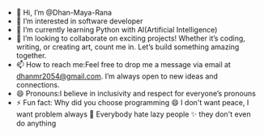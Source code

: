 - 👋 Hi, I’m @Dhan-Maya-Rana
- 👀 I’m interested in software developer
- 🌱 I’m currently learning Python with AI(Artificial Intelligence)
- 💞️ I’m looking to collaborate on exciting projects! Whether it’s coding, writing, or creating art, count me in.
      Let’s build something amazing together.
- 📫 How to reach me:Feel free to drop me a message via email at dhanmr2054@gmail.com. I’m always open to new ideas and connections.
- 😄 Pronouns:I believe in inclusivity and respect for everyone’s pronouns
- ⚡ Fun fact: Why did you choose programming 😄 I don't want peace, I want problem always 
     👀 Everybody hate lazy people ✨ they don't even do anything

<!---
Dhan-Maya-Rana/Dhan-Maya-Rana is a ✨ special ✨ repository because its `README.md` (this file) appears on your GitHub profile.
You can click the Preview link to take a look at your changes.
--->
